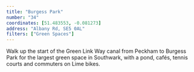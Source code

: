 ```yaml
---
title: "Burgess Park"
number: "34"
coordinates: [51.483553, -0.081273]
address: "Albany Rd, SE5 0AL"
filters: ["Green Spaces"]
---
```


Walk up the start of the Green Link Way canal from Peckham to Burgess Park for the largest green space in Southwark, with a pond, cafés, tennis courts and commuters on Lime bikes.
